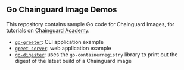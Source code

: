 ## Go Chainguard Image Demos

This repository contains sample Go code for Chainguard Images, for tutorials on [Chainguard Academy](https://edu.chainguard.dev/).

- [`go-greeter`](go-greeter/README.md): CLI application example
- [`greet-server`](greet-server/README.md): web application example
- [`go-digester`](go-digester/README.md): uses the `go-containerregistry` library to print out the digest of the latest build of a Chainguard image